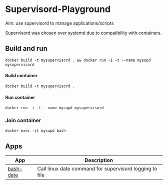 # Supervisord-Playground

Aim: use supervisord to manage applications/scripts

Supervisord was chosen over systemd due to compatibility with containers. 

## Build and run
```
docker build -t mysupervisord . && docker run -i -t --name mysupd mysupervisord
```

#### Build container
```
docker build -t mysupervisord .
```

#### Run container
```
docker run -i -t --name mysupd mysupervisord
```

### Join container
```
docker exec -it mysupd bash
```

## Apps

| App | Description |
| --- | ----------- |
|[bash-date](bash-date)|Call linux date command for supervisord logging to file|

